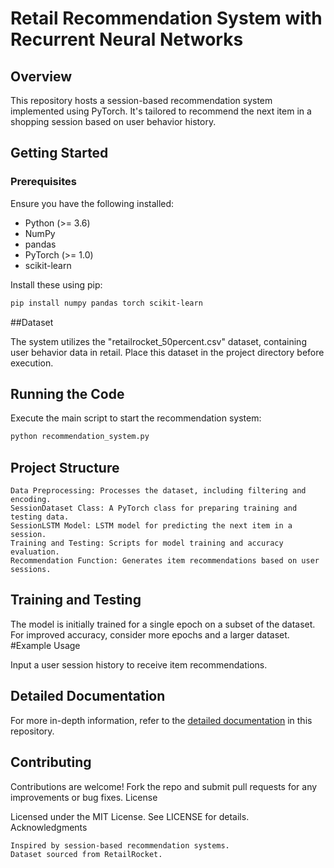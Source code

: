 # Retail Recommendation System with Recurrent Neural Networks

## Overview
This repository hosts a session-based recommendation system implemented using PyTorch. It's tailored to recommend the next item in a shopping session based on user behavior history.

## Getting Started

### Prerequisites
Ensure you have the following installed:
- Python (>= 3.6)
- NumPy
- pandas
- PyTorch (>= 1.0)
- scikit-learn

Install these using pip:
```bash
pip install numpy pandas torch scikit-learn
```

##Dataset

The system utilizes the "retailrocket_50percent.csv" dataset, containing user behavior data in retail. Place this dataset in the project directory before execution.

## Running the Code

Execute the main script to start the recommendation system:

```bash
python recommendation_system.py
```

## Project Structure

    Data Preprocessing: Processes the dataset, including filtering and encoding.
    SessionDataset Class: A PyTorch class for preparing training and testing data.
    SessionLSTM Model: LSTM model for predicting the next item in a session.
    Training and Testing: Scripts for model training and accuracy evaluation.
    Recommendation Function: Generates item recommendations based on user sessions.

## Training and Testing

The model is initially trained for a single epoch on a subset of the dataset. For improved accuracy, consider more epochs and a larger dataset.
#Example Usage

Input a user session history to receive item recommendations.

## Detailed Documentation

For more in-depth information, refer to the [detailed documentation](ZENG-Recommender-System-dokumentacio.pdf) in this repository.

## Contributing

Contributions are welcome! Fork the repo and submit pull requests for any improvements or bug fixes.
License

Licensed under the MIT License. See LICENSE for details.
Acknowledgments

    Inspired by session-based recommendation systems.
    Dataset sourced from RetailRocket.
